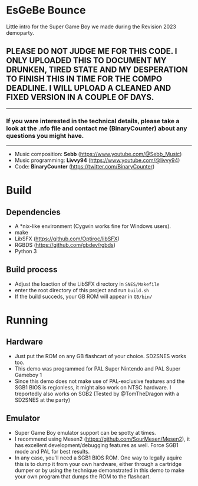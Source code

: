 # EsGeBe Bounce

Little intro for the Super Game Boy we made during the Revision 2023 demoparty.

## PLEASE DO NOT JUDGE ME FOR THIS CODE. I ONLY UPLOADED THIS TO DOCUMENT MY DRUNKEN, TIRED STATE AND MY DESPERATION TO FINISH THIS IN TIME FOR THE COMPO DEADLINE. I WILL UPLOAD A CLEANED AND FIXED VERSION IN A COUPLE OF DAYS. 
---
### If you ware interested in the technical details, please take a look at the .nfo file and contact me (BinaryCounter) about any questions you might have.
---


- Music composition: **Sebb** (https://www.youtube.com/@Sebb_Music)
- Music programming: **Livvy94** (https://www.youtube.com/@livvy94)
- Code: **BinaryCounter** (https://twitter.com/BinaryCounter)



# Build

## Dependencies

- A *nix-like environment (Cygwin works fine for Windows users).
- make
- LibSFX (https://github.com/Optiroc/libSFX)
- RGBDS (https://github.com/gbdev/rgbds)
- Python 3

## Build process

- Adjust the loaction of the LibSFX directory in `SNES/Makefile`
- enter the root directory of this project and run `build.sh`
- If the build succeds, your GB ROM will appear in `GB/bin/`

# Running

## Hardware
- Just put the ROM on any GB flashcart of your choice. SD2SNES works too.
- This demo was programmed for PAL Super Nintendo and PAL Super Gameboy 1
- Since this demo does not make use of PAL-exclusive features and the SGB1 BIOS is regionless, it might also work on NTSC hardware. I treportedly also works on SGB2 (Tested by @TomTheDragon with a SD2SNES at the party)

## Emulator

- Super Game Boy emulator support can be spotty at times.
- I recommend using Mesen2 (https://github.com/SourMesen/Mesen2), it has excellent development/debugging features as well. Force SGB1 mode and PAL for best results.
- In any case, you'll need a SGB1 BIOS ROM. One way to legally aquire this is to dump it from your own hardware, either through a cartridge dumper or by using the technique demonstrated in this demo to make your own program that dumps the ROM to the flashcart.
  
